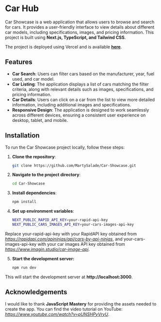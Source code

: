 # Car Hub

Car Showcase is a web application that allows users to browse and search for cars. It provides a user-friendly interface to view details about different car models, including specifications, images, and pricing information. This project is built using **Next.js, TypeScript, and Tailwind CSS**.

The project is deployed using Vercel and is available **[here](https://car-showcase-portfolio.vercel.app/)**.

## Features

- **Car Search**: Users can filter cars based on the manufacturer, year, fuel used, and car model.
- **Car Listing**: The application displays a list of cars matching the filter criteria, along with relevant details such as images, specifications, and pricing information.
- **Car Details**: Users can click on a car from the list to view more detailed information, including additional images and specifications.
- **Responsive Design**: The application is designed to work seamlessly across different devices, ensuring a consistent user experience on desktop, tablet, and mobile.

## Installation

To run the Car Showcase project locally, follow these steps:

1. **Clone the repository**:

   ```bash
   git clone https://github.com/MartySalade/Car-Showcase.git

2. **Navigate to the project directory**:

   ```bash
   cd Car-Showcase

3. **Install dependencies**:
    ```bash
    npm install

4. **Set up environment variables**:
    ```bash
    NEXT_PUBLIC_RAPID_API_KEY=your-rapid-api-key
    NEXT_PUBLIC_CARS_IMAGES_API_KEY=your-cars-images-api-key

Replace your-rapid-api-key with your RapidAPI key obtained from *https://rapidapi.com/apininjas/api/cars-by-api-ninjas*, and your-cars-images-api-key with your car images API key obtained from *https://www.imagin.studio/car-image-api*.

5. **Start the development server:**
    ```bash
    npm run dev

This will start the development server at **http://localhost:3000**.


## Acknowledgements
I would like to thank **JavaScript Mastery** for providing the assets needed to create the app. You can find the video tutorial on YouTube: *https://www.youtube.com/watch?v=pUNSHPyVryU*.
